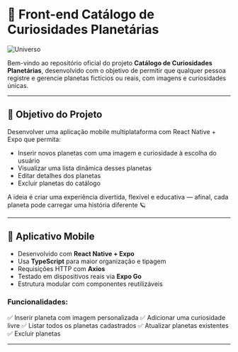 # 🌌 Front-end Catálogo de Curiosidades Planetárias

![Universo](https://media.giphy.com/media/LwIyvaNcnzsD6/giphy.gif)

Bem-vindo ao repositório oficial do projeto **Catálogo de Curiosidades Planetárias**, desenvolvido com o objetivo de permitir que qualquer pessoa registre e gerencie planetas fictícios ou reais, com imagens e curiosidades únicas.

---

## 🚀 Objetivo do Projeto

Desenvolver uma aplicação mobile multiplataforma com React Native + Expo que permita:

* Inserir novos planetas com uma imagem e curiosidade à escolha do usuário
* Visualizar uma lista dinâmica desses planetas
* Editar detalhes dos planetas
* Excluir planetas do catálogo

A ideia é criar uma experiência divertida, flexível e educativa — afinal, cada planeta pode carregar uma história diferente 🪐

---

## 📱 Aplicativo Mobile

* Desenvolvido com **React Native + Expo**
* Usa **TypeScript** para maior organização e tipagem
* Requisições HTTP com **Axios**
* Testado em dispositivos reais via **Expo Go**
* Estrutura modular com componentes reutilizáveis

### Funcionalidades:

✅ Inserir planeta com imagem personalizada
✅ Adicionar uma curiosidade livre
✅ Listar todos os planetas cadastrados
✅ Atualizar planetas existentes
✅ Excluir planetas

--------

